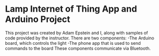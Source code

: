 # Lamp Internet of Thing App and Arduino Project

This project was created by Adam Epstein and I, along with samples of code provided by the instructor.
There are two components:
-The Arduino board, which controls the light
-The phone app that is used to send commands to the board
These components communicate via Bluetooth.
